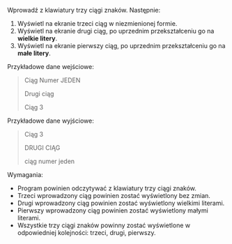Wprowadź z klawiatury trzy ciągi znaków. Następnie:

1. Wyświetl na ekranie trzeci ciąg w niezmienionej formie.
2. Wyświetl na ekranie drugi ciąg, po uprzednim przekształceniu go na **wielkie litery**.
3. Wyświetl na ekranie pierwszy ciąg, po uprzednim przekształceniu go na **małe litery**.

Przykładowe dane wejściowe:

> Ciąg Numer JEDEN
>
>Drugi ciąg
>
>Ciąg 3

Przykładowe dane wyjściowe:

> Ciąg 3
>
>DRUGI CIĄG
>
>ciąg numer jeden

Wymagania:

- Program powinien odczytywać z klawiatury trzy ciągi znaków.
- Trzeci wprowadzony ciąg powinien zostać wyświetlony bez zmian.
- Drugi wprowadzony ciąg powinien zostać wyświetlony wielkimi literami.
- Pierwszy wprowadzony ciąg powinien zostać wyświetlony małymi literami.
- Wszystkie trzy ciągi znaków powinny zostać wyświetlone w odpowiedniej kolejności: trzeci, drugi, pierwszy.